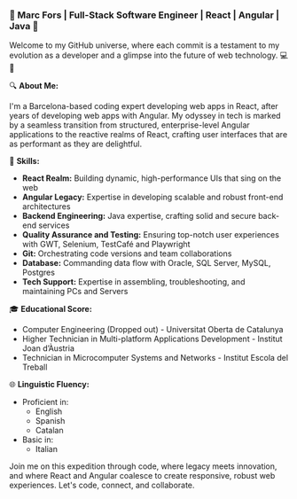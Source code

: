<!-- **marcfs31/marcfs31** is a ✨ _special_ ✨ repository because its `README.md` (this file) appears on your GitHub profile. -->

### 🌟 Marc Fors | Full-Stack Software Engineer | React | Angular | Java 🌟

Welcome to my GitHub universe, where each commit is a testament to my evolution as a developer and a glimpse into the future of web technology. 💻🚀

🔍 **About Me:**

I'm a Barcelona-based coding expert developing web apps in React, after years of developing web apps with Angular.
My odyssey in tech is marked by a seamless transition from structured, enterprise-level Angular applications to the reactive realms of React, crafting user interfaces that are as performant as they are delightful.

🔧 **Skills:**
- **React Realm:** Building dynamic, high-performance UIs that sing on the web
- **Angular Legacy:** Expertise in developing scalable and robust front-end architectures
- **Backend Engineering:** Java expertise, crafting solid and secure back-end services
- **Quality Assurance and Testing:** Ensuring top-notch user experiences with GWT, Selenium, TestCafé and Playwright
- **Git:** Orchestrating code versions and team collaborations
- **Database:** Commanding data flow with Oracle, SQL Server, MySQL, Postgres
- **Tech Support:** Expertise in assembling, troubleshooting, and maintaining PCs and Servers

🎓 **Educational Score:**
- Computer Engineering (Dropped out) - Universitat Oberta de Catalunya
- Higher Technician in Multi-platform Applications Development - Institut Joan d’Àustria
- Technician in Microcomputer Systems and Networks - Institut Escola del Treball

🌐 **Linguistic Fluency:**
- Proficient in:
  - English
  - Spanish
  - Catalan
- Basic in:
  - Italian

Join me on this expedition through code, where legacy meets innovation, and where React and Angular coalesce to create responsive, robust web experiences. Let's code, connect, and collaborate.
